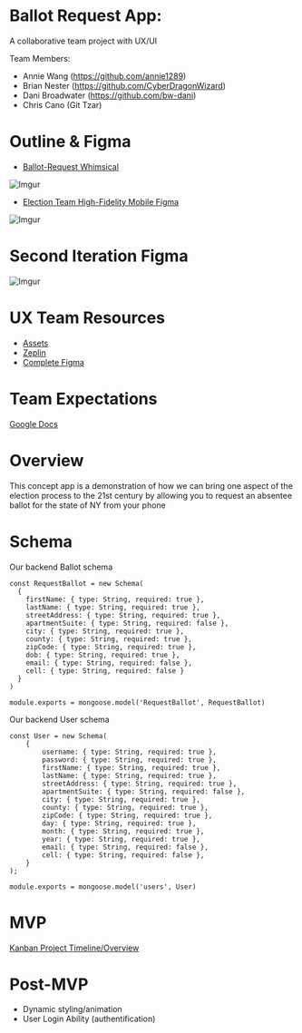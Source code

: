 # Ballot Request App:
A collaborative team project with UX/UI

Team Members:

- Annie Wang (https://github.com/annie1289)
- Brian Nester (https://github.com/CyberDragonWizard)
- Dani Broadwater (https://github.com/bw-dani)
- Chris Cano (Git Tzar)

# Outline & Figma

- [Ballot-Request Whimsical](https://whimsical.com/5hp8zvk6E1jwmU3gSpYndv)

![Imgur](https://i.imgur.com/JtIYYzs.png)

- [Election Team High-Fidelity Mobile Figma](https://www.figma.com/file/uI6hwQTjMUy0VTsEojnrGT/Elections-Team-Copy?node-id=99%3A137)

![Imgur](https://i.imgur.com/WZAmX5C.png)

# Second Iteration Figma

![Imgur](https://i.imgur.com/piPLGCM.png)

# UX Team Resources

- [Assets](https://drive.google.com/drive/folders/1BjxuwwJl_1vnPyIMUVP1PaX4ptEjFxRn?usp=sharing)
- [Zeplin](https://scene.zeplin.io/project/5f806a04a6f04374b3fc28d6)
- [Complete Figma](https://www.figma.com/file/2ZIcvEJAQ08cZWwx8uYdIu/Elections-Team?node-id=99%3A137)


# Team Expectations

[Google Docs](https://docs.google.com/document/d/1MCu87NczJqWrbCnXlhNCebWg2PJXXtUMn8x4R68w30c/edit?usp=sharing)

# Overview

This concept app is a demonstration of how we can bring one aspect of the election process to the 21st century by allowing you to request an absentee ballot for the state of NY from your phone 

# Schema

Our backend Ballot schema
```
const RequestBallot = new Schema(
  {
    firstName: { type: String, required: true },
    lastName: { type: String, required: true },
    streetAddress: { type: String, required: true },
    apartmentSuite: { type: String, required: false },
    city: { type: String, required: true },
    county: { type: String, required: true },
    zipCode: { type: String, required: true },
    dob: { type: String, required: true },
    email: { type: String, required: false },
    cell: { type: String, required: false }
  }
)

module.exports = mongoose.model('RequestBallot', RequestBallot)
```
Our backend User schema
```
const User = new Schema(
    {
        username: { type: String, required: true },
        password: { type: String, required: true },
        firstName: { type: String, required: true },
        lastName: { type: String, required: true },
        streetAddress: { type: String, required: true },
        apartmentSuite: { type: String, required: false },
        city: { type: String, required: true },
        county: { type: String, required: true },
        zipCode: { type: String, required: true },
        day: { type: String, required: true },
        month: { type: String, required: true },
        year: { type: String, required: true },
        email: { type: String, required: false },
        cell: { type: String, required: false },
    }
);

module.exports = mongoose.model('users', User)
```

# MVP

[Kanban Project Timeline/Overview](https://github.com/ccano2011/election-app/projects/1)

# Post-MVP

- Dynamic styling/animation
- User Login Ability (authentification)
